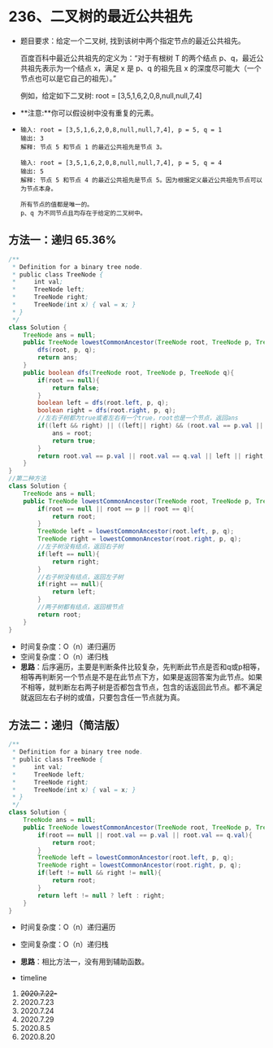 # 236、二叉树的最近公共祖先

- 题目要求：给定一个二叉树, 找到该树中两个指定节点的最近公共祖先。

  百度百科中最近公共祖先的定义为：“对于有根树 T 的两个结点 p、q，最近公共祖先表示为一个结点 x，满足 x 是 p、q 的祖先且 x 的深度尽可能大（一个节点也可以是它自己的祖先）。”

  例如，给定如下二叉树:  root = [3,5,1,6,2,0,8,null,null,7,4]

  

- **注意:**你可以假设树中没有重复的元素。

- ```
  输入: root = [3,5,1,6,2,0,8,null,null,7,4], p = 5, q = 1
  输出: 3
  解释: 节点 5 和节点 1 的最近公共祖先是节点 3。
  
  输入: root = [3,5,1,6,2,0,8,null,null,7,4], p = 5, q = 4
  输出: 5
  解释: 节点 5 和节点 4 的最近公共祖先是节点 5。因为根据定义最近公共祖先节点可以为节点本身。
  
  所有节点的值都是唯一的。
  p、q 为不同节点且均存在于给定的二叉树中。
  ```



## 方法一：递归 65.36%

```java
/**
 * Definition for a binary tree node.
 * public class TreeNode {
 *     int val;
 *     TreeNode left;
 *     TreeNode right;
 *     TreeNode(int x) { val = x; }
 * }
 */
class Solution {
    TreeNode ans = null;
    public TreeNode lowestCommonAncestor(TreeNode root, TreeNode p, TreeNode q) {
        dfs(root, p, q);
        return ans;
    }
    public boolean dfs(TreeNode root, TreeNode p, TreeNode q){
        if(root == null){
            return false;
        }
        boolean left = dfs(root.left, p, q);
        boolean right = dfs(root.right, p, q);
        //左右子树都为true或者左右有一个true，root也是一个节点，返回ans
        if((left && right) || ((left|| right) && (root.val == p.val || root.val == q.val))){
            ans = root;
            return true;
        }
        return root.val == p.val || root.val == q.val || left || right;
    }
}
//第二种方法
class Solution {
    TreeNode ans = null;
    public TreeNode lowestCommonAncestor(TreeNode root, TreeNode p, TreeNode q) {
        if(root == null || root == p || root == q){
            return root;
        }
        TreeNode left = lowestCommonAncestor(root.left, p, q);
        TreeNode right = lowestCommonAncestor(root.right, p, q);
        //左子树没有结点，返回右子树
        if(left == null){
            return right;
        }
        //右子树没有结点，返回左子树
        if(right == null){
            return left;
        }
        //两子树都有结点，返回根节点
        return root;
    }
}
```

- 时间复杂度：O（n）递归遍历
- 空间复杂度：O（n）递归栈
- **思路**：后序遍历，主要是判断条件比较复杂，先判断此节点是否和q或p相等，相等再判断另一个节点是不是在此节点下方，如果是返回答案为此节点。如果不相等，就判断左右两子树是否都包含节点，包含的话返回此节点。都不满足就返回左右子树的或值，只要包含任一节点就为真。

## 方法二：递归（简洁版）

```java
/**
 * Definition for a binary tree node.
 * public class TreeNode {
 *     int val;
 *     TreeNode left;
 *     TreeNode right;
 *     TreeNode(int x) { val = x; }
 * }
 */
class Solution {
    TreeNode ans = null;
    public TreeNode lowestCommonAncestor(TreeNode root, TreeNode p, TreeNode q) {
        if(root == null || root.val == p.val || root.val == q.val){
            return root;
        }
        TreeNode left = lowestCommonAncestor(root.left, p, q);
        TreeNode right = lowestCommonAncestor(root.right, p, q);
        if(left != null && right != null){
            return root;
        }
        return left != null ? left : right;
    }
}
```

- 时间复杂度：O（n）递归遍历
- 空间复杂度：O（n）递归栈
- **思路**：相比方法一，没有用到辅助函数。



- timeline

1. ~~2020.7.22-~~
2. 2020.7.23
3. 2020.7.24
4. 2020.7.29
5. 2020.8.5
6. 2020.8.20